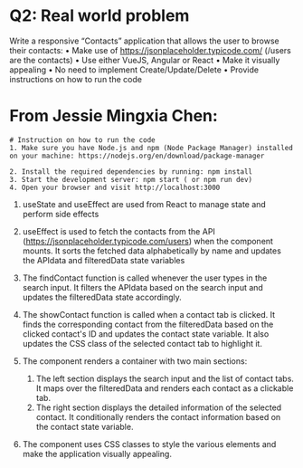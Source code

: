 
# Q2: Real world problem 
Write a responsive “Contacts” application that allows the user to browse their contacts:
•	Make use of https://jsonplaceholder.typicode.com/ (/users are the contacts)
•	Use either VueJS, Angular or React
•	Make it visually appealing
•	No need to implement Create/Update/Delete
•	Provide instructions on how to run the code





# From Jessie Mingxia Chen:

    # Instruction on how to run the code
    1. Make sure you have Node.js and npm (Node Package Manager) installed on your machine: https://nodejs.org/en/download/package-manager 

    2. Install the required dependencies by running: npm install
    3. Start the development server: npm start ( or npm run dev)
    4. Open your browser and visit http://localhost:3000

1. useState and useEffect are used from React to manage state and perform side effects

2. useEffect is used to fetch the contacts from the API (https://jsonplaceholder.typicode.com/users) when the component mounts. It sorts the fetched data alphabetically by name and updates the APIdata and filteredData state variables

3. The findContact function is called whenever the user types in the search input. It filters the APIdata based on the search input and updates the filteredData state accordingly.

4. The showContact function is called when a contact tab is clicked. It finds the corresponding contact from the filteredData based on the clicked contact's ID and updates the contact state variable. It also updates the CSS class of the selected contact tab to highlight it.

5. The component renders a container with two main sections:
    1. The left section displays the search input and the list of contact tabs. It maps over the filteredData and renders each contact as a clickable tab.
    2. The right section displays the detailed information of the selected contact. It conditionally renders the contact information based on the contact state variable.

6. The component uses CSS classes to style the various elements and make the application visually appealing.